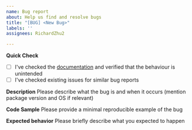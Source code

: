 ```yaml
---
name: Bug report
about: Help us find and resolve bugs
title: "[BUG] <New Bug>"
labels: ''
assignees: RichardZhu2

---
```


**Quick Check**
- [ ] I've checked the [documentation](https://pyper-dev.github.io/pyper/) and verified that the behaviour is unintended
- [ ] I've checked existing issues for similar bug reports

**Description**
Please describe what the bug is and when it occurs (mention package version and OS if relevant)

**Code Sample**
Please provide a minimal reproducible example of the bug

**Expected behavior**
Please briefly describe what you expected to happen
